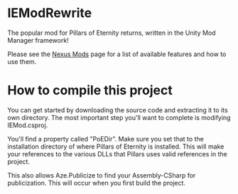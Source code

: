 # IEModRewrite
The popular mod for Pillars of Eternity returns, written in the Unity Mod Manager framework! 

Please see the [Nexus Mods](https://www.nexusmods.com/pillarsofeternity/mods/347) page for a list of available features and how to use them.


# How to compile this project
You can get started by downloading the source code and extracting it to its own directory.  The most important step you'll want to complete is modifying IEMod.csproj.

You'll find a property called "PoEDir".  Make sure you set that to the installation directory of where Pillars of Eternity is installed.  This will make your references to the various DLLs that Pillars uses valid references in the project.

This also allows Aze.Publicize to find your Assembly-CSharp for publicization.  This will occur when you first build the project.
